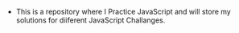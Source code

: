 - This is a repository  where  I Practice JavaScript and will store my solutions for diiferent JavaScript Challanges.   